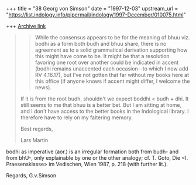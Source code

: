 +++
title = "38 Georg von Simson"
date = "1997-12-03"
upstream_url = "https://list.indology.info/pipermail/indology/1997-December/010075.html"

+++
[Archive link](https://list.indology.info/pipermail/indology/1997-December/010075.html)

>
>>While the consensus appears to be for the meaning of bhuu viz. bodhi as a
>>form both budh and bhuu share, there is no agreement as to a solid
>>grammatical derivation supporting how this might have come to be.  It
>>might be that a resolution favoring one root over another could be
>>indicated in accent (bodhi remains unaccented each occasion--to which I
>>now add RV 4.16.17), but I've not gotten that far without my books here at
>>this office (if anyone knows if accent might differ, I welcome the news).
>
>If it is from the root budh, shouldn't we expect boddhi < budh + dhi. It
>still seems to me that bhuu is a better bet. But I am sitting at home, and I
>don't have access to the better books in the Indological library. I
>therefore have to rely on my faltering memory.
>
>Best regards,
>
>Lars Martin

bodhi as imperative (aor.) is an irregular formation both from budh- and
from bhU-, only explainable by one or the other analogy; cf. T. Goto, Die
<I. Praesensklasse> im Vedischen, Wien 1987, p. 218 (with further lit.).

Regards,
                G.v.Simson



